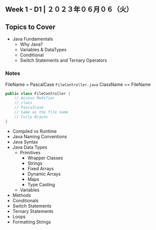 ## **Week 1** - D1 |  ２０２３年０６月０６（火）

## Topics to Cover
- Java Fundamentals
    - Why Java?
    - Variables & DataTypes
    - Conditional
    - Switch Statements and Ternary Operators

### Notes

FileName = PascalCase `FileController.java`
ClassName == FileName
```java
public class FileController {
    // Access Modifier
    // class
    // PascalCase
    // Same as the file name
    // Curly Braces
}
```


- Compiled vs Runtime
- Java Naming Conventions
- Java Syntax
- Java Data Types
    - Primitives
        - Wrapper Classes
        - Strings
        - Fixed Arrays
        - Dynamic Arrays
        - Maps
        - Type Casting
    - Variables
- Methods
- Conditionals
- Switch Statements
- Ternary Statements
- Loops
- Formatting Strings